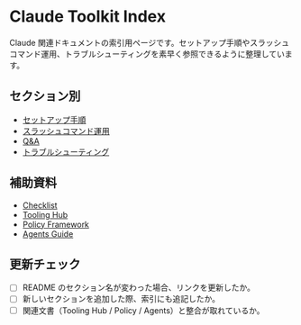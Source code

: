 # Claude Toolkit Index

Claude 関連ドキュメントの索引用ページです。セットアップ手順やスラッシュコマンド運用、トラブルシューティングを素早く参照できるように整理しています。

## セクション別
- [セットアップ手順](README.md#1-セットアップ)
- [スラッシュコマンド運用](README.md#4-スラッシュコマンドの流れ)
- [Q&A](README.md#6-関連ドキュメント)
- [トラブルシューティング](README.md#7-トラブルシューティング-contact)

## 補助資料
- [Checklist](AGENTS.md)
- [Tooling Hub](../README.md)
- [Policy Framework](../../policy/framework/README.md)
- [Agents Guide](../../process-guides/agents/README.md)

## 更新チェック
- [ ] README のセクション名が変わった場合、リンクを更新したか。
- [ ] 新しいセクションを追加した際、索引にも追記したか。
- [ ] 関連文書（Tooling Hub / Policy / Agents）と整合が取れているか。
